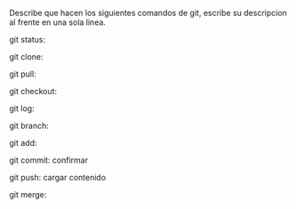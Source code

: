 Describe que hacen los siguientes comandos de git, escribe su descripcion al frente en una sola linea.

git status: 

git clone: 

git pull:  

git checkout: 

git log: 

git branch: 

git add: 

git commit: confirmar

git push: cargar contenido 

git merge:
